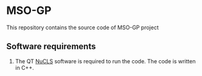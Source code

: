 # MSO-GP
This repository contains the source code of MSO-GP project

## **Software requirements**
1. The QT [NuCLS](https://sites.google.com/view/nucls/single-rater?authuser=0) software is required to run the code. The code is written in C++.
